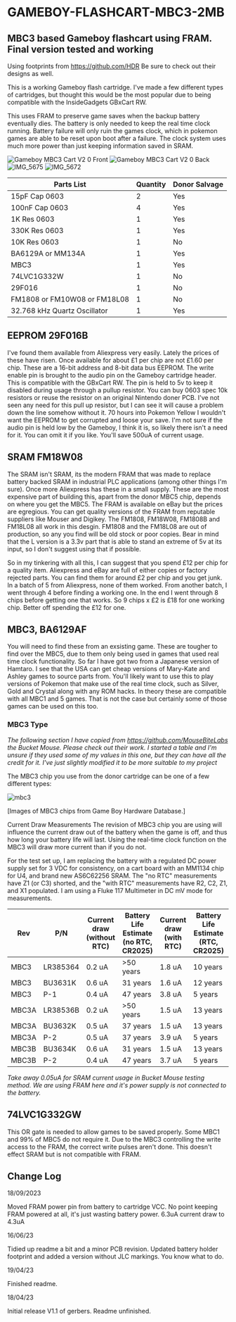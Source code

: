 # GAMEBOY-FLASHCART-MBC3-2MB

## MBC3 based Gameboy flashcart using FRAM. Final version tested and working

Using footprints from https://github.com/HDR Be sure to check out their designs as well.

This is a working Gameboy flash cartridge. I've made a few different types of cartridges, but thought this would be the most popular due to being compatible with the InsideGadgets GBxCart RW.

This uses FRAM to preserve game saves when the backup battery eventually dies. The battery is only needed to keep the real time clock running. Battery failure will only ruin the games clock, which in pokemon games are able to be reset upon boot after a failure. The clock system uses much more power than just keeping information saved in SRAM.

![Gameboy MBC3 Cart V2 0 Front](https://github.com/sillyhatday/GAMEBOY-FLASHCART-MBC3-2MB/assets/65309612/cc5ee666-9f06-434c-87f0-f232f6a9f846)
![Gameboy MBC3 Cart V2 0 Back](https://github.com/sillyhatday/GAMEBOY-FLASHCART-MBC3-2MB/assets/65309612/e5bc61fd-ddb7-4291-ba2f-46ccb9bd910c)
![IMG_5675](https://github.com/sillyhatday/GAMEBOY-FLASHCART-MBC3-2MB/assets/65309612/5128a3c5-a692-4713-9426-b49466c5832b)
![IMG_5672](https://github.com/sillyhatday/GAMEBOY-FLASHCART-MBC3-2MB/assets/65309612/8d694206-e6dc-48d0-b54f-b6b2889acf9e)

| Parts List | Quantity | Donor Salvage |
| --- | --- | --- |
| 15pF Cap 0603 | 2 | Yes |
| 100nF Cap 0603 | 4 | Yes |
| 1K Res 0603 | 1 | Yes |
| 330K Res 0603 | 1 | Yes |
| 10K Res 0603 | 1 | No |
| BA6129A or MM134A | 1 | Yes |
| MBC3 | 1 | Yes |
| 74LVC1G332W | 1 | No |
| 29F016 | 1 | No |
| FM1808 or FM10W08 or FM18L08 | 1 | No |
| 32.768 kHz Quartz Oscillator | 1 | Yes |

## EEPROM 29F016B

I've found them available from Aliexpress very easily. Lately the prices of these have risen. Once available for about £1 per chip are not £1.60 per chip. These are a 16-bit address and 8-bit data bus EEPROM. The write enable pin is brought to the audio pin on the Gameboy cartridge header. This is compatible with the GBxCart RW. The pin is held to 5v to keep it disabled during usage through a pullup resistor. You can buy 0603 spec 10k resistors or reuse the resistor on an original Nintendo doner PCB. I've not seen any need for this pull up resistor, but I can see it will cause a problem down the line somehow without it. 70 hours into Pokemon Yellow I wouldn't want the EEPROM to get corrupted and loose your save. I'm not sure if the audio pin is held low by the Gameboy, I think it is, so likely there isn't a need for it. You can omit it if you like. You'll save 500uA of current usage.

## SRAM FM18W08

The SRAM isn't SRAM, its the modern FRAM that was made to replace battery backed SRAM in industrial PLC applications (among other things I'm sure). Once more Aliexpress has these in a small supply. These are the most expensive part of building this, apart from the donor MBC5 chip, depends on where you get the MBC5. The FRAM is available on eBay but the prices are egregious. You can get quality versions of the FRAM from reputable suppliers like Mouser and Digikey. The FM1808, FM18W08, FM1808B and FM18L08 all work in this desgin. FM1808 and the FM18L08 are out of production, so any you find will be old stock or poor copies. Bear in mind that the L version is a 3.3v part that is able to stand an extreme of 5v at its input, so I don't suggest using that if possible.

So in my tinkering with all this, I can suggest that you spend £12 per chip for a quality item. Aliexpress and eBay are full of either copies or factory rejected parts. You can find them for around £2 per chip and you get junk. In a batch of 5 from Aliexpress, none of them worked. From another batch, I went through 4 before finding a working one. In the end I went through 8 chips before getting one that works. So 9 chips x £2 is £18 for one working chip. Better off spending the £12 for one.

## MBC3, BA6129AF

You will need to find these from an exsisting game. These are tougher to find over the MBC5, due to them only being used in games that used real time clock functionality. So far I have got two from a Japanese version of Hamtaro. I see that the USA can get cheap versions of Mary-Kate and Ashley games to source parts from. You'll likely want to use this to play versions of Pokemon that make use of the real time clock, such as Silver, Gold and Crystal along with any ROM hacks. In theory these are compatible with all MBC1 and 5 games. That is not the case but certainly some of those games can be used on this too.

### MBC3 Type

*The following section I have copied from https://github.com/MouseBiteLabs the Bucket Mouse. Please check out their work. I started a table and I'm unsure if they used some of my values in this one, but they can have all the credit for it. I've just slightly modified it to be more suitable to my project*

The MBC3 chip you use from the donor cartridge can be one of a few different types:

![mbc3](https://github.com/sillyhatday/GAMEBOY-FLASHCART-MBC5-2MB/assets/65309612/83c6f545-b811-4e65-b120-140bcd1276f3)

[Images of MBC3 chips from Game Boy Hardware Database.]

Current Draw Measurements
The revision of MBC3 chip you are using will influence the current draw out of the battery when the game is off, and thus how long your battery life will last. Using the real-time clock function on the MBC3 will draw more current than if you do not.

For the test set up, I am replacing the battery with a regulated DC power supply set for 3 VDC for consistency, on a cart board with an MM1134 chip for U4, and brand new AS6C62256 SRAM. The "no RTC" measurements have Z1 (or C3) shorted, and the "with RTC" measurements have R2, C2, Z1, and X1 populated. I am using a Fluke 117 Multimeter in DC mV mode for measurements.

| Rev |	P/N |	Current draw (without RTC) |	Battery Life Estimate (no RTC, CR2025) |	Current draw (with RTC) |	Battery Life Estimate (RTC, CR2025) |	Battery Life Estimate (RTC, CR2032) |
|----|----|----|----|----|----|----|
| MBC3 |	LR385364 |	0.2 uA |	>50 years |	1.8 uA |	10 years |	14 years |
| MBC3 |	BU3631K |	0.6 uA |	31 years |	1.6 uA |	12 years |	16 years |
| MBC3 |	P-1 |	0.4 uA |	47 years |	3.8 uA |	5 years |	7 years |
| MBC3A |	LR38536B |	0.2 uA |	>50 years |	1.5 uA |	13 years |	18 years |
| MBC3A |	BU3632K |	0.5 uA |	37 years |	1.5 uA |	13 years |	18 years |
| MBC3A |	P-2 |	0.5 uA |	37 years |	3.9 uA |	5 years |	7 years |
| MBC3B |	BU3634K |	0.6 uA |	31 years |	1.5 uA |	13 years |	18 years |
| MBC3B |	P-2 |	0.4 uA |	47 years |	3.7 uA |	5 years |	7 years |

*Take away 0.05uA for SRAM current usage in Bucket Mouse testing method. We are using FRAM here and it's power supply is not connected to the battery.*

## 74LVC1G332GW

This OR gate is needed to allow games to be saved properly. Some MBC1 and 99% of MBC5 do not require it. Due to the MBC3 controlling the write access to the FRAM, the correct write pulses aren't done. This doesn't effect SRAM but is not compatible with FRAM.

## Change Log

18/09/2023

Moved FRAM power pin from battery to cartridge VCC. No point keeping FRAM powered at all, it's just wasting battery power. 6.3uA current draw to 4.3uA 

16/06/23

Tidied up readme a bit and a minor PCB revision. Updated battery holder footprint and added a version without JLC markings. You know what to do.

19/04/23

Finished readme.

18/04/23

Initial release V1.1 of gerbers. Readme unfinished.
